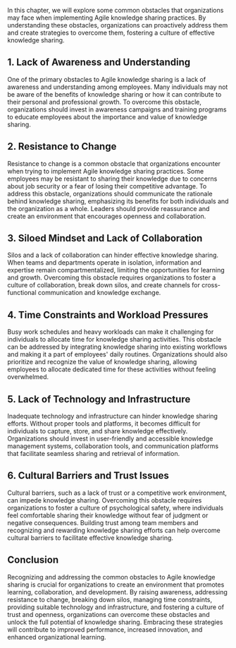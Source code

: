 
In this chapter, we will explore some common obstacles that organizations may face when implementing Agile knowledge sharing practices. By understanding these obstacles, organizations can proactively address them and create strategies to overcome them, fostering a culture of effective knowledge sharing.

**1. Lack of Awareness and Understanding**
------------------------------------------

One of the primary obstacles to Agile knowledge sharing is a lack of awareness and understanding among employees. Many individuals may not be aware of the benefits of knowledge sharing or how it can contribute to their personal and professional growth. To overcome this obstacle, organizations should invest in awareness campaigns and training programs to educate employees about the importance and value of knowledge sharing.

**2. Resistance to Change**
---------------------------

Resistance to change is a common obstacle that organizations encounter when trying to implement Agile knowledge sharing practices. Some employees may be resistant to sharing their knowledge due to concerns about job security or a fear of losing their competitive advantage. To address this obstacle, organizations should communicate the rationale behind knowledge sharing, emphasizing its benefits for both individuals and the organization as a whole. Leaders should provide reassurance and create an environment that encourages openness and collaboration.

**3. Siloed Mindset and Lack of Collaboration**
-----------------------------------------------

Silos and a lack of collaboration can hinder effective knowledge sharing. When teams and departments operate in isolation, information and expertise remain compartmentalized, limiting the opportunities for learning and growth. Overcoming this obstacle requires organizations to foster a culture of collaboration, break down silos, and create channels for cross-functional communication and knowledge exchange.

**4. Time Constraints and Workload Pressures**
----------------------------------------------

Busy work schedules and heavy workloads can make it challenging for individuals to allocate time for knowledge sharing activities. This obstacle can be addressed by integrating knowledge sharing into existing workflows and making it a part of employees' daily routines. Organizations should also prioritize and recognize the value of knowledge sharing, allowing employees to allocate dedicated time for these activities without feeling overwhelmed.

**5. Lack of Technology and Infrastructure**
--------------------------------------------

Inadequate technology and infrastructure can hinder knowledge sharing efforts. Without proper tools and platforms, it becomes difficult for individuals to capture, store, and share knowledge effectively. Organizations should invest in user-friendly and accessible knowledge management systems, collaboration tools, and communication platforms that facilitate seamless sharing and retrieval of information.

**6. Cultural Barriers and Trust Issues**
-----------------------------------------

Cultural barriers, such as a lack of trust or a competitive work environment, can impede knowledge sharing. Overcoming this obstacle requires organizations to foster a culture of psychological safety, where individuals feel comfortable sharing their knowledge without fear of judgment or negative consequences. Building trust among team members and recognizing and rewarding knowledge sharing efforts can help overcome cultural barriers to facilitate effective knowledge sharing.

**Conclusion**
--------------

Recognizing and addressing the common obstacles to Agile knowledge sharing is crucial for organizations to create an environment that promotes learning, collaboration, and development. By raising awareness, addressing resistance to change, breaking down silos, managing time constraints, providing suitable technology and infrastructure, and fostering a culture of trust and openness, organizations can overcome these obstacles and unlock the full potential of knowledge sharing. Embracing these strategies will contribute to improved performance, increased innovation, and enhanced organizational learning.
